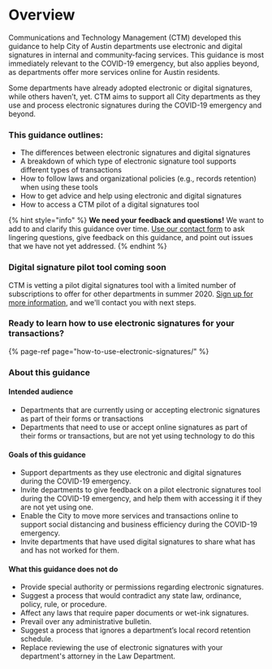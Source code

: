 # Overview

Communications and Technology Management \(CTM\) developed this guidance to help City of Austin departments use electronic and digital signatures in internal and community-facing services. This guidance is most immediately relevant to the COVID-19 emergency, but also applies beyond, as departments offer more services online for Austin residents. 

Some departments have already adopted electronic or digital signatures, while others haven’t, yet. CTM aims to support all City departments as they use and process electronic signatures during the COVID-19 emergency and beyond. 

### This guidance outlines: 

* The differences between electronic signatures and digital signatures 
* A breakdown of which type of electronic signature tool supports different types of transactions 
* How to follow laws and organizational policies \(e.g., records retention\) when using these tools 
* How to get advice and help using electronic and digital signatures
* How to access a CTM pilot of a digital signatures tool 

{% hint style="info" %}
**We need your feedback and questions!** We want to add to and clarify this guidance over time. [Use our contact form](https://airtable.com/shrVQHPwHSZM3ZhTa) to ask lingering questions, give feedback on this guidance, and point out issues that we have not yet addressed.
{% endhint %}

### Digital signature pilot tool coming soon

CTM is vetting a pilot digital signatures tool with a limited number of subscriptions to offer for other departments in summer 2020. [Sign up for more information](https://airtable.com/shrVQHPwHSZM3ZhTa), and we'll contact you with next steps. 

### Ready to learn how to use electronic signatures for your transactions?

{% page-ref page="how-to-use-electronic-signatures/" %}

### About this guidance

#### Intended audience

* Departments that are currently using or accepting electronic signatures as part of their forms or transactions
* Departments that need to use or accept online signatures as part of their forms or transactions, but are not yet using technology to do this

#### Goals of this guidance

* Support departments as they use electronic and digital signatures during the COVID-19 emergency. 
* Invite departments to give feedback on a pilot electronic signatures tool during the COVID-19 emergency, and help them with accessing it if they are not yet using one.  
* Enable the City to move more services and transactions online to support social distancing and business efficiency during the COVID-19 emergency. 
* Invite departments that have used digital signatures to share what has and has not worked for them. 

#### What this guidance does not do 

* Provide special authority or permissions regarding electronic signatures.  
* Suggest a process that would contradict any state law, ordinance, policy, rule, or procedure.  
* Affect any laws that require paper documents or wet-ink signatures. 
* Prevail over any administrative bulletin.  
* Suggest a process that ignores a department’s local record retention schedule.  
* Replace reviewing the use of electronic signatures with your department's attorney in the Law Department. 

